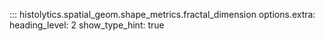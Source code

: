 ::: histolytics.spatial_geom.shape_metrics.fractal_dimension
    options.extra:
      heading_level: 2
      show_type_hint: true
